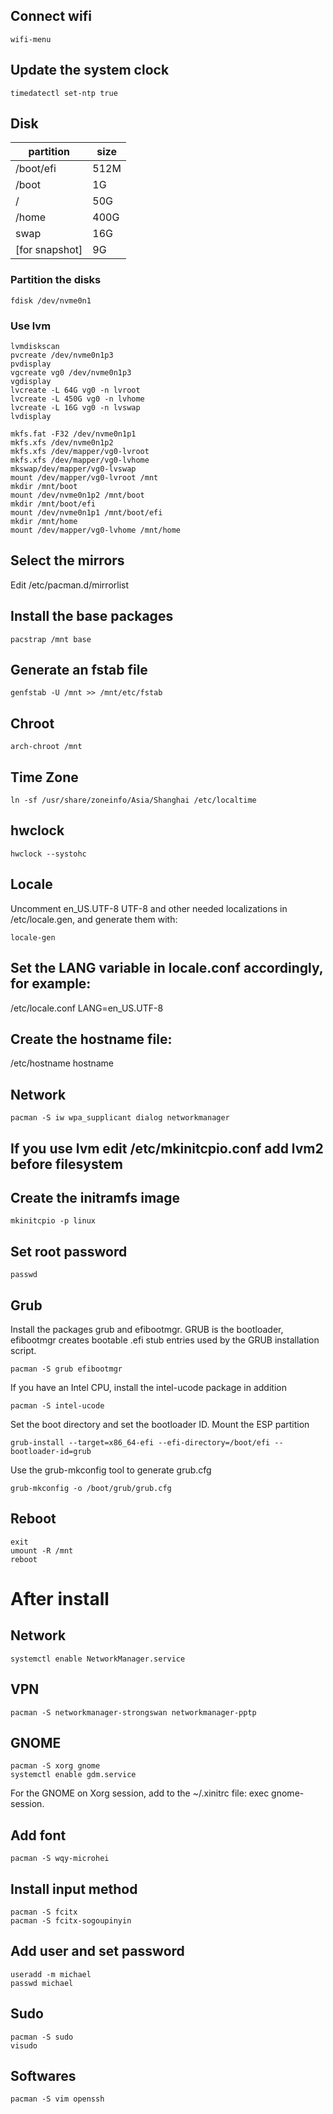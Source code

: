 
## Connect wifi
```
wifi-menu
```

## Update the system clock
```
timedatectl set-ntp true
```

## Disk
partition | size
---|---
/boot/efi | 512M
/boot | 1G
/ | 50G
/home | 400G
swap | 16G
[for snapshot] | 9G 

### Partition the disks
```
fdisk /dev/nvme0n1
```

### Use lvm
```
lvmdiskscan
pvcreate /dev/nvme0n1p3
pvdisplay
vgcreate vg0 /dev/nvme0n1p3
vgdisplay
lvcreate -L 64G vg0 -n lvroot
lvcreate -L 450G vg0 -n lvhome
lvcreate -L 16G vg0 -n lvswap
lvdisplay

mkfs.fat -F32 /dev/nvme0n1p1
mkfs.xfs /dev/nvme0n1p2
mkfs.xfs /dev/mapper/vg0-lvroot
mkfs.xfs /dev/mapper/vg0-lvhome
mkswap/dev/mapper/vg0-lvswap
mount /dev/mapper/vg0-lvroot /mnt
mkdir /mnt/boot
mount /dev/nvme0n1p2 /mnt/boot
mkdir /mnt/boot/efi
mount /dev/nvme0n1p1 /mnt/boot/efi
mkdir /mnt/home
mount /dev/mapper/vg0-lvhome /mnt/home

```

## Select the mirrors
Edit /etc/pacman.d/mirrorlist

## Install the base packages
```
pacstrap /mnt base
```

## Generate an fstab file
```
genfstab -U /mnt >> /mnt/etc/fstab
```

## Chroot
```
arch-chroot /mnt
```

## Time Zone
```
ln -sf /usr/share/zoneinfo/Asia/Shanghai /etc/localtime
```

## hwclock
```
hwclock --systohc
```

## Locale
Uncomment en_US.UTF-8 UTF-8 and other needed localizations in /etc/locale.gen, and generate them with:
```
locale-gen
```

## Set the LANG variable in locale.conf accordingly, for example:
/etc/locale.conf
LANG=en_US.UTF-8

## Create the hostname file:
/etc/hostname
hostname

## Network
```
pacman -S iw wpa_supplicant dialog networkmanager
```

## If you use lvm edit /etc/mkinitcpio.conf add lvm2 before filesystem

## Create the initramfs image
```
mkinitcpio -p linux
```

## Set root password
```
passwd
```

## Grub
Install the packages grub and efibootmgr. GRUB is the bootloader, efibootmgr creates bootable .efi stub entries used by the GRUB installation script.
```
pacman -S grub efibootmgr 
```

If you have an Intel CPU, install the intel-ucode package in addition
```
pacman -S intel-ucode 
```

Set the boot directory and set the bootloader ID. Mount the ESP partition 
```
grub-install --target=x86_64-efi --efi-directory=/boot/efi --bootloader-id=grub
```
Use the grub-mkconfig tool to generate grub.cfg
```
grub-mkconfig -o /boot/grub/grub.cfg
```

## Reboot
```
exit
umount -R /mnt
reboot
```

# After install

## Network
```
systemctl enable NetworkManager.service
```

## VPN
```
pacman -S networkmanager-strongswan networkmanager-pptp
```

## GNOME
```
pacman -S xorg gnome
systemctl enable gdm.service
```

For the GNOME on Xorg session, add to the ~/.xinitrc file: exec gnome-session.

## Add font
```
pacman -S wqy-microhei
```

## Install input method
```
pacman -S fcitx
pacman -S fcitx-sogoupinyin
```

## Add user and set password
```
useradd -m michael
passwd michael
```

## Sudo
```
pacman -S sudo
visudo
```

## Softwares
```
pacman -S vim openssh
```
